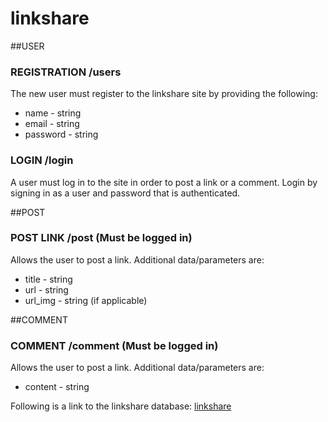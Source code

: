 # linkshare

##USER
### REGISTRATION /users
The new user must register to the linkshare site by providing the following:
* name - string
* email - string
* password - string

### LOGIN /login
A user must log in to the site in order to post a link or a comment. Login by signing in as a user and password that is authenticated.

##POST
### POST LINK /post (Must be logged in)

Allows the user to post a link. Additional data/parameters are:
* title - string
* url - string
* url_img - string (if applicable)


##COMMENT
### COMMENT /comment (Must be logged in)

Allows the user to post a link. Additional data/parameters are:
* content - string

Following is a link to the linkshare database:
[linkshare](https://enigmatic-garden-47419.herokuapp.com/)
